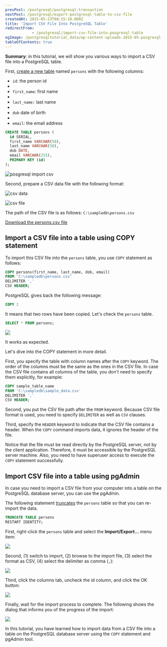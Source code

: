 ```yaml
---
prevPost: /postgresql/postgresql-transaction
nextPost: /postgresql/export-postgresql-table-to-csv-file
createdAt: 2015-05-23T08:15:18.000Z
title: 'Import CSV File Into PostgreSQL Table'
redirectFrom: 
            - /postgresql/import-csv-file-into-posgresql-table
ogImage: /postgresqltutorial_data/wp-content-uploads-2015-05-posgresql-import-csv.jpg
tableOfContents: true
---
```



**Summary**: in this tutorial, we will show you various ways to import a CSV file into a PostgreSQL table.

First, [create a new table](/postgresql/postgresql-create-table) named `persons` with the following columns:

- `id`: the person id
-
- `first_name`: first name
-
- `last_name:` last name
-
- `dob` date of birth
-
- `email`: the email address

```sql
CREATE TABLE persons (
  id SERIAL,
  first_name VARCHAR(50),
  last_name VARCHAR(50),
  dob DATE,
  email VARCHAR(255),
  PRIMARY KEY (id)
);
```

![posgresql import csv](/postgresqltutorial_data/wp-content-uploads-2015-05-posgresql-import-csv.jpg)

Second, prepare a CSV data file with the following format:

![csv data](/postgresqltutorial_data/wp-content-uploads-2015-05-csv-data.jpg)

![csv file](/postgresqltutorial_data/wp-content-uploads-2015-05-csv-file.jpg)

The path of the CSV file is as follows: `C:\sampledb\persons.csv`

[Download the persons.csv file](/postgresqltutorial_data/persons.csv)

## Import a CSV file into a table using COPY statement

To import this CSV file into the `persons` table, you use `COPY` statement as follows:

```sql
COPY persons(first_name, last_name, dob, email)
FROM 'C:\sampledb\persons.csv'
DELIMITER ','
CSV HEADER;
```

PostgreSQL gives back the following message:

```sql
COPY 2
```

It means that two rows have been copied. Let's check the `persons` table.

```sql
SELECT * FROM persons;
```

![](/postgresqltutorial_data/wp-content-uploads-2020-07-PostgreSQL-Import-CSV.png)

It works as expected.

Let's dive into the COPY statement in more detail.

First, you specify the table with column names after the `COPY` keyword. The order of the columns must be the same as the ones in the CSV file. In case the CSV file contains all columns of the table, you don't need to specify them explicitly, for example:

```sql
COPY sample_table_name
FROM 'C:\sampledb\sample_data.csv'
DELIMITER ','
CSV HEADER;
```

Second, you put the CSV file path after the `FROM` keyword. Because CSV file format is used, you need to specify `DELIMITER` as well as `CSV` clauses.

Third, specify the `HEADER` keyword to indicate that the CSV file contains a header. When the `COPY` command imports data, it ignores the header of the file.

Notice that the file must be read directly by the PostgreSQL server, not by the client application. Therefore, it must be accessible by the PostgreSQL server machine. Also, you need to have superuser access to execute the `COPY` statement successfully.

## Import CSV file into a table using pgAdmin

In case you need to import a CSV file from your computer into a table on the PostgreSQL database server, you can use the pgAdmin.

The following statement [truncates](/postgresql/postgresql-truncate-table) the `persons` table so that you can re-import the data.

```sql
TRUNCATE TABLE persons
RESTART IDENTITY;
```

First, right-click the `persons` table and select the **Import/Export...** menu item:

![](/postgresqltutorial_data/wp-content-uploads-2020-07-PostgreSQL-Import-CSV-pgAdmin-Step-1.png)

Second, (1) switch to import, (2) browse to the import file, (3) select the format as CSV, (4) select the delimiter as comma (`,`):

![](/postgresqltutorial_data/wp-content-uploads-2020-07-PostgreSQL-Import-CSV-pgAdmin-Step-2.png)

Third, click the columns tab, uncheck the id column, and click the OK button:

![](/postgresqltutorial_data/wp-content-uploads-2020-07-PostgreSQL-Import-CSV-pgAdmin-Step-3.png)

Finally, wait for the import process to complete. The following shows the dialog that informs you of the progress of the import:

![](/postgresqltutorial_data/wp-content-uploads-2020-07-PostgreSQL-Import-CSV-pgAdmin-Step-4.png)

In this tutorial, you have learned how to import data from a CSV file into a table on the PostgreSQL database server using the `COPY` statement and pgAdmin tool.
